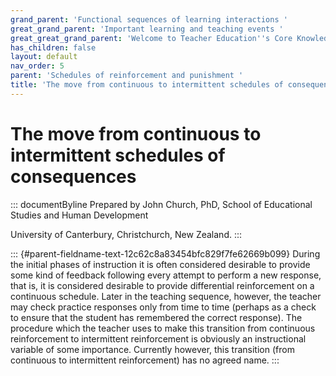 ```yaml
---
grand_parent: 'Functional sequences of learning interactions '
great_grand_parent: 'Important learning and teaching events '
great_great_grand_parent: 'Welcome to Teacher Education''s Core Knowledge and Skills.'
has_children: false
layout: default
nav_order: 5
parent: 'Schedules of reinforcement and punishment '
title: 'The move from continuous to intermittent schedules of consequences '
---
```

# The move from continuous to intermittent schedules of consequences 


::: documentByline
Prepared by John Church, PhD, School of Educational Studies and Human
Development

University of Canterbury, Christchurch, New Zealand.
:::

::: {#parent-fieldname-text-12c62c8a83454bfc829f7fe62669b099}
During the initial phases of instruction it is often considered
desirable to provide some kind of feedback following every attempt to
perform a new response, that is, it is considered desirable to provide
differential reinforcement on a continuous schedule. Later in the
teaching sequence, however, the teacher may check practice responses
only from time to time (perhaps as a check to ensure that the student
has remembered the correct response). The procedure which the teacher
uses to make this transition from continuous reinforcement to
intermittent reinforcement is obviously an instructional variable of
some importance. Currently however, this transition (from continuous to
intermittent reinforcement) has no agreed name.
:::
